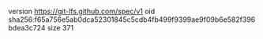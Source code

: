 version https://git-lfs.github.com/spec/v1
oid sha256:f65a756e5ab0dca52301845c5cdb4fb499f9399ae9f09b6e582f396bdea3c724
size 371
